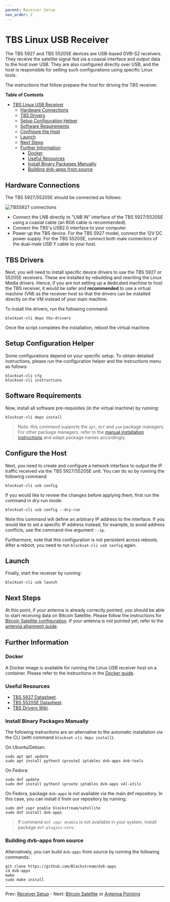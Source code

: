 ```yaml
---
parent: Receiver Setup
nav_order: 2
---
```


# TBS Linux USB Receiver

The TBS 5927 and TBS 5520SE devices are USB-based DVB-S2 receivers. They receive the satellite signal fed via a coaxial interface and output data to the host over USB. They are also configured directly over USB, and the host is responsible for setting such configurations using specific Linux tools.

The instructions that follow prepare the host for driving the TBS receiver.

<!-- markdown-toc start - Don't edit this section. Run M-x markdown-toc-generate-toc again -->
**Table of Contents**

- [TBS Linux USB Receiver](#tbs-linux-usb-receiver)
    - [Hardware Connections](#hardware-connections)
    - [TBS Drivers](#tbs-drivers)
    - [Setup Configuration Helper](#setup-configuration-helper)
    - [Software Requirements](#software-requirements)
    - [Configure the Host](#configure-the-host)
    - [Launch](#launch)
    - [Next Steps](#next-steps)
    - [Further Information](#further-information)
        - [Docker](#docker)
        - [Useful Resources](#useful-resources)
        - [Install Binary Packages Manually](#install-binary-packages-manually)
        - [Building dvb-apps from source](#building-dvb-apps-from-source)

<!-- markdown-toc end -->

## Hardware Connections

The TBS 5927/5520SE should be connected as follows:

![TBS5927 connections](img/usb_connections.png?raw=true "TBS5927 connections")

- Connect the LNB directly to "LNB IN" interface of the TBS 5927/5520SE using a coaxial cable (an RG6 cable is recommended).
- Connect the TBS's USB2.0 interface to your computer.
- Power up the TBS device. For the TBS 5927 model, connect the 12V DC power supply. For the TBS 5520SE, connect both male connectors of the dual-male USB Y cable to your host.


## TBS Drivers

Next, you will need to install specific device drivers to use the TBS 5927 or 5520SE receivers. These are installed by rebuilding and rewriting the Linux Media drivers. Hence, if you are not setting up a dedicated machine to host the TBS receiver, it would be safer and **recommended** to use a virtual machine (VM) as the receiver host so that the drivers can be installed directly on the VM instead of your main machine.

To install the drivers, run the following command:

```
blocksat-cli deps tbs-drivers
```

Once the script completes the installation, reboot the virtual machine.

## Setup Configuration Helper

Some configurations depend on your specific setup. To obtain detailed instructions, please run the configuration helper and the instructions menu as follows:

```
blocksat-cli cfg
blocksat-cli instructions
```

## Software Requirements

Now, install all software pre-requisites (in the virtual machine) by running:

```
blocksat-cli deps install
```

> Note: this command supports the `apt`, `dnf` and `yum` package managers. For other package managers, refer to the [manual installation instructions](#install-binary-packages-manually) and adapt package names accordingly.

## Configure the Host

Next, you need to create and configure a network interface to output the IP traffic received via the TBS 5927/5520SE unit. You can do so by running the following command:

```
blocksat-cli usb config
```

If you would like to review the changes before applying them, first run the command in dry-run mode:

```
blocksat-cli usb config --dry-run
```

Note this command will define an arbitrary IP address to the interface. If you would like to set a specific IP address instead, for example, to avoid address conflicts, use the command-line argument `--ip`.

Furthermore, note that this configuration is not persistent across reboots. After a reboot, you need to run `blocksat-cli usb config` again.

## Launch

Finally, start the receiver by running:

```
blocksat-cli usb launch
```

## Next Steps

At this point, if your antenna is already correctly pointed, you should be able to start receiving data on Bitcoin Satellite. Please follow the instructions for [Bitcoin Satellite configuration](bitcoin.md). If your antenna is not pointed yet, refer to the [antenna alignment guide](antenna-pointing.md).

## Further Information

### Docker

A Docker image is available for running the Linux USB receiver host on a container. Please refer to the instructions in the [Docker guide](docker.md).

### Useful Resources

- [TBS 5927 Datasheet](https://www.tbsiptv.com/download/tbs5927/tbs5927_professtional_dvb-S2_TV_Tuner_USB_data_sheet.pdf).
- [TBS 5520SE Datasheet](https://www.tbsiptv.com/download/tbs5520se/tbs5520se_multi_standard_universal_tv_tuner_box_data_sheet.pdf).
- [TBS Drivers Wiki](https://github.com/tbsdtv/linux_media/wiki).

### Install Binary Packages Manually

The following instructions are an alternative to the automatic installation via the CLI (with command `blocksat-cli deps install`).

On Ubuntu/Debian:

```
sudo apt apt update
sudo apt install python3 iproute2 iptables dvb-apps dvb-tools
```

On Fedora:

```
sudo dnf update
sudo dnf install python3 iproute iptables dvb-apps v4l-utils
```

On Fedora, package `dvb-apps` is not available via the main dnf repository. In this case, you can install it from our repository by running:

```
sudo dnf copr enable blockstream/satellite
sudo dnf install dvb-apps
```

> If command `dnf copr enable` is not available in your system, install package `dnf-plugins-core`.


### Building dvb-apps from source

Alternatively, you can build `dvb-apps` from source by running the following commands:

```
git clone https://github.com/Blockstream/dvb-apps
cd dvb-apps
make
sudo make install
```

---

Prev: [Receiver Setup](receiver.md) - Next: [Bitcoin Satellite](bitcoin.md) or [Antenna Pointing](antenna-pointing.md)
